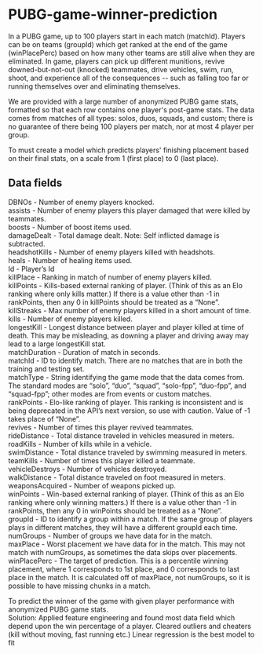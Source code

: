 # PUBG-game-winner-prediction
In a PUBG game, up to 100 players start in each match (matchId). Players can be on teams (groupId) which get ranked at the end of the game (winPlacePerc) based on how many other teams are still alive when they are eliminated. In game, players can pick up different munitions, revive downed-but-not-out (knocked) teammates, drive vehicles, swim, run, shoot, and experience all of the consequences -- such as falling too far or running themselves over and eliminating themselves.

We are provided with a large number of anonymized PUBG game stats, formatted so that each row contains one player's post-game stats. The data comes from matches of all types: solos, duos, squads, and custom; there is no guarantee of there being 100 players per match, nor at most 4 player per group.

To must create a model which predicts players' finishing placement based on their final stats, on a scale from 1 (first place) to 0 (last place).


## Data fields  
DBNOs - Number of enemy players knocked.  
assists - Number of enemy players this player damaged that were killed by teammates.  
boosts - Number of boost items used.  
damageDealt - Total damage dealt. Note: Self inflicted damage is subtracted.  
headshotKills - Number of enemy players killed with headshots.  
heals - Number of healing items used.  
Id - Player’s Id  
killPlace - Ranking in match of number of enemy players killed.  
killPoints - Kills-based external ranking of player. (Think of this as an Elo ranking where only kills matter.) If there is a value other than -1 in rankPoints, then any 0 in killPoints should be treated as a “None”.  
killStreaks - Max number of enemy players killed in a short amount of time.  
kills - Number of enemy players killed.  
longestKill - Longest distance between player and player killed at time of death. This may be misleading, as downing a player and driving away may lead to a large longestKill stat.  
matchDuration - Duration of match in seconds.  
matchId - ID to identify match. There are no matches that are in both the training and testing set.  
matchType - String identifying the game mode that the data comes from. The standard modes are “solo”, “duo”, “squad”, “solo-fpp”, “duo-fpp”, and “squad-fpp”; other modes are from events or custom matches.  
rankPoints - Elo-like ranking of player. This ranking is inconsistent and is being deprecated in the API’s next version, so use with caution. Value of -1 takes place of “None”.  
revives - Number of times this player revived teammates.  
rideDistance - Total distance traveled in vehicles measured in meters.  
roadKills - Number of kills while in a vehicle.   
swimDistance - Total distance traveled by swimming measured in meters.  
teamKills - Number of times this player killed a teammate.  
vehicleDestroys - Number of vehicles destroyed.  
walkDistance - Total distance traveled on foot measured in meters.  
weaponsAcquired - Number of weapons picked up.  
winPoints - Win-based external ranking of player. (Think of this as an Elo ranking where only winning matters.) If there is a value other than -1 in rankPoints, then any 0 in winPoints should be treated as a “None”.  
groupId - ID to identify a group within a match. If the same group of players plays in different matches, they will have a different groupId each time.  
numGroups - Number of groups we have data for in the match.  
maxPlace - Worst placement we have data for in the match. This may not match with numGroups, as sometimes the data skips over placements.  
winPlacePerc - The target of prediction. This is a percentile winning placement, where 1 corresponds to 1st place, and 0 corresponds to last place in the match. It is calculated off of maxPlace, not numGroups, so it is possible to have missing chunks in a match.  

To predict the winner of the game with given player performance with anonymized PUBG game stats.  
Solution: Applied feature engineering and found most data field which depend upon the win percentage of a player. Cleared outliers and cheaters (kill without moving, fast running etc.)
Linear regression is the best model to fit
